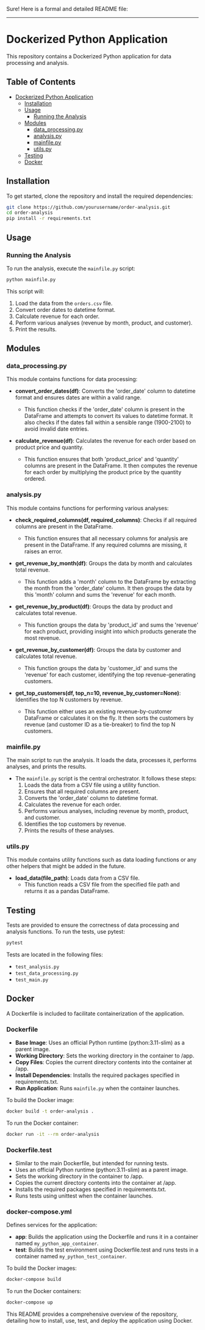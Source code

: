 Sure! Here is a formal and detailed README file:

---

# Dockerized Python Application

This repository contains a Dockerized Python application for data processing and analysis.

## Table of Contents

- [Dockerized Python Application](#dockerized-python-application)
  - [Installation](#installation)
  - [Usage](#usage)
    - [Running the Analysis](#running-the-analysis)
  - [Modules](#modules)
    - [data_processing.py](#data_processingpy)
    - [analysis.py](#analysispy)
    - [mainfile.py](#mainfilepy)
    - [utils.py](#utilspy)
  - [Testing](#testing)
  - [Docker](#docker)

## Installation

To get started, clone the repository and install the required dependencies:

```bash
git clone https://github.com/yourusername/order-analysis.git
cd order-analysis
pip install -r requirements.txt
```

## Usage

### Running the Analysis

To run the analysis, execute the `mainfile.py` script:

```bash
python mainfile.py
```

This script will:
1. Load the data from the `orders.csv` file.
2. Convert order dates to datetime format.
3. Calculate revenue for each order.
4. Perform various analyses (revenue by month, product, and customer).
5. Print the results.

## Modules

### data_processing.py

This module contains functions for data processing:

- **convert_order_dates(df)**: Converts the 'order_date' column to datetime format and ensures dates are within a valid range.
  - This function checks if the 'order_date' column is present in the DataFrame and attempts to convert its values to datetime format. It also checks if the dates fall within a sensible range (1900-2100) to avoid invalid date entries.

- **calculate_revenue(df)**: Calculates the revenue for each order based on product price and quantity.
  - This function ensures that both 'product_price' and 'quantity' columns are present in the DataFrame. It then computes the revenue for each order by multiplying the product price by the quantity ordered.

### analysis.py

This module contains functions for performing various analyses:

- **check_required_columns(df, required_columns)**: Checks if all required columns are present in the DataFrame.
  - This function ensures that all necessary columns for analysis are present in the DataFrame. If any required columns are missing, it raises an error.

- **get_revenue_by_month(df)**: Groups the data by month and calculates total revenue.
  - This function adds a 'month' column to the DataFrame by extracting the month from the 'order_date' column. It then groups the data by this 'month' column and sums the 'revenue' for each month.

- **get_revenue_by_product(df)**: Groups the data by product and calculates total revenue.
  - This function groups the data by 'product_id' and sums the 'revenue' for each product, providing insight into which products generate the most revenue.

- **get_revenue_by_customer(df)**: Groups the data by customer and calculates total revenue.
  - This function groups the data by 'customer_id' and sums the 'revenue' for each customer, identifying the top revenue-generating customers.

- **get_top_customers(df, top_n=10, revenue_by_customer=None)**: Identifies the top N customers by revenue.
  - This function either uses an existing revenue-by-customer DataFrame or calculates it on the fly. It then sorts the customers by revenue (and customer ID as a tie-breaker) to find the top N customers.

### mainfile.py

The main script to run the analysis. It loads the data, processes it, performs analyses, and prints the results.

- The `mainfile.py` script is the central orchestrator. It follows these steps:
  1. Loads the data from a CSV file using a utility function.
  2. Ensures that all required columns are present.
  3. Converts the 'order_date' column to datetime format.
  4. Calculates the revenue for each order.
  5. Performs various analyses, including revenue by month, product, and customer.
  6. Identifies the top customers by revenue.
  7. Prints the results of these analyses.

### utils.py

This module contains utility functions such as data loading functions or any other helpers that might be added in the future.

- **load_data(file_path)**: Loads data from a CSV file.
  - This function reads a CSV file from the specified file path and returns it as a pandas DataFrame.

## Testing

Tests are provided to ensure the correctness of data processing and analysis functions. To run the tests, use pytest:

```bash
pytest
```

Tests are located in the following files:

- `test_analysis.py`
- `test_data_processing.py`
- `test_main.py`

## Docker

A Dockerfile is included to facilitate containerization of the application.

### Dockerfile

- **Base Image**: Uses an official Python runtime (python:3.11-slim) as a parent image.
- **Working Directory**: Sets the working directory in the container to /app.
- **Copy Files**: Copies the current directory contents into the container at /app.
- **Install Dependencies**: Installs the required packages specified in requirements.txt.
- **Run Application**: Runs `mainfile.py` when the container launches.

To build the Docker image:

```bash
docker build -t order-analysis .
```

To run the Docker container:

```bash
docker run -it --rm order-analysis
```

### Dockerfile.test

- Similar to the main Dockerfile, but intended for running tests.
- Uses an official Python runtime (python:3.11-slim) as a parent image.
- Sets the working directory in the container to /app.
- Copies the current directory contents into the container at /app.
- Installs the required packages specified in requirements.txt.
- Runs tests using unittest when the container launches.

### docker-compose.yml

Defines services for the application:

- **app**: Builds the application using the Dockerfile and runs it in a container named `my_python_app_container`.
- **test**: Builds the test environment using Dockerfile.test and runs tests in a container named `my_python_test_container`.

To build the Docker images:

```bash
docker-compose build
```

To run the Docker containers:

```bash
docker-compose up
```

This README provides a comprehensive overview of the repository, detailing how to install, use, test, and deploy the application using Docker.
